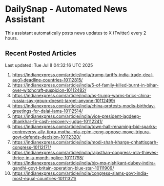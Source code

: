 # DailySnap - Automated News Assistant

This assistant automatically posts news updates to X (Twitter) every 2 hours.

## Recent Posted Articles

Last updated: Tue Jul  8 04:32:16 UTC 2025

1. https://indianexpress.com/article/india/trump-tariffs-india-trade-deal-aug1-deadline-countries-10112815/
2. https://indianexpress.com/article/india/5-of-family-killed-burnt-in-bihar-over-witchcraft-suspicion-10112482/
3. https://indianexpress.com/article/india/as-trump-warns-brics-china-russia-say-group-doesnt-target-anyone-10112499/
4. https://indianexpress.com/article/india/china-protests-modis-birthday-greetings-for-dalai-lama-10112514/
5. https://indianexpress.com/article/india/vice-president-jagdeep-dhankhar-fir-cash-recovery-judge-10112241/
6. https://indianexpress.com/article/india/town-hall-renaming-bid-sparks-controversy-ally-tipra-motha-mla-cpim-cong-oppose-move-tripura-govt-defends-decision-10112320/
7. https://indianexpress.com/article/india/modi-shah-kharge-chhattisgarh-congress-10112171/
8. https://indianexpress.com/article/india/rajasthan-congress-mla-thieves-thrice-in-a-month-police-10111798/
9. https://indianexpress.com/article/india/bjp-mp-nishikant-dubey-indira-gandhi-govt-britain-operation-blue-star-10111909/
10. https://indianexpress.com/article/india/congress-slams-govt-india-most-equal-countries-10111321/
